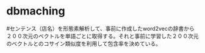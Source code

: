 # dbmaching


#センテンス（店名）を形態素解析して、事前に作成したword2vecの辞書から２００次元のベクトルを単語ごとに取得する。それと事前に学習した２００次元のベクトルとのコサイン類似度を利用して包含率を決めている。
